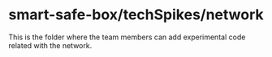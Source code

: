 # smart-safe-box/techSpikes/network

This is the folder where the team members can add experimental code related with the network.

